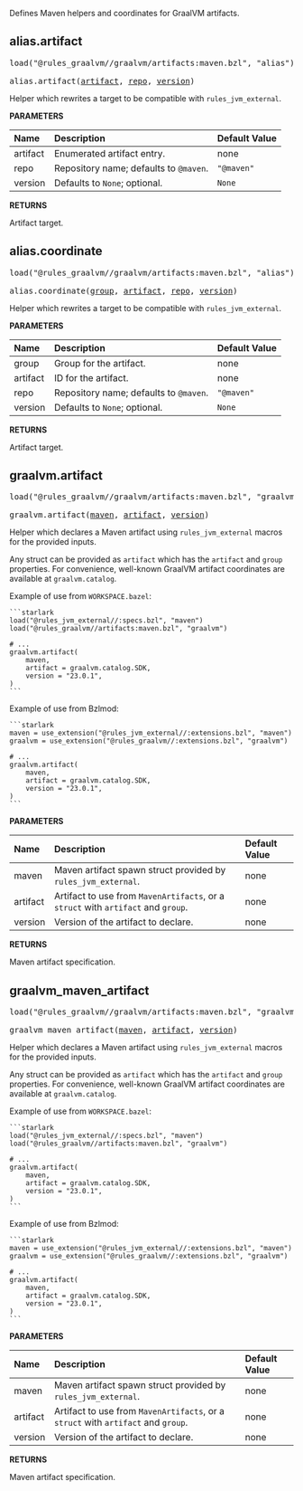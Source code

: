 <!-- Generated with Stardoc: http://skydoc.bazel.build -->

Defines Maven helpers and coordinates for GraalVM artifacts.

<a id="alias.artifact"></a>

## alias.artifact

<pre>
load("@rules_graalvm//graalvm/artifacts:maven.bzl", "alias")

alias.artifact(<a href="#alias.artifact-artifact">artifact</a>, <a href="#alias.artifact-repo">repo</a>, <a href="#alias.artifact-version">version</a>)
</pre>

Helper which rewrites a target to be compatible with `rules_jvm_external`.

**PARAMETERS**


| Name  | Description | Default Value |
| :------------- | :------------- | :------------- |
| <a id="alias.artifact-artifact"></a>artifact |  Enumerated artifact entry.   |  none |
| <a id="alias.artifact-repo"></a>repo |  Repository name; defaults to `@maven`.   |  `"@maven"` |
| <a id="alias.artifact-version"></a>version |  Defaults to `None`; optional.   |  `None` |

**RETURNS**

Artifact target.


<a id="alias.coordinate"></a>

## alias.coordinate

<pre>
load("@rules_graalvm//graalvm/artifacts:maven.bzl", "alias")

alias.coordinate(<a href="#alias.coordinate-group">group</a>, <a href="#alias.coordinate-artifact">artifact</a>, <a href="#alias.coordinate-repo">repo</a>, <a href="#alias.coordinate-version">version</a>)
</pre>

Helper which rewrites a target to be compatible with `rules_jvm_external`.

**PARAMETERS**


| Name  | Description | Default Value |
| :------------- | :------------- | :------------- |
| <a id="alias.coordinate-group"></a>group |  Group for the artifact.   |  none |
| <a id="alias.coordinate-artifact"></a>artifact |  ID for the artifact.   |  none |
| <a id="alias.coordinate-repo"></a>repo |  Repository name; defaults to `@maven`.   |  `"@maven"` |
| <a id="alias.coordinate-version"></a>version |  Defaults to `None`; optional.   |  `None` |

**RETURNS**

Artifact target.


<a id="graalvm.artifact"></a>

## graalvm.artifact

<pre>
load("@rules_graalvm//graalvm/artifacts:maven.bzl", "graalvm")

graalvm.artifact(<a href="#graalvm.artifact-maven">maven</a>, <a href="#graalvm.artifact-artifact">artifact</a>, <a href="#graalvm.artifact-version">version</a>)
</pre>

Helper which declares a Maven artifact using `rules_jvm_external` macros for the provided inputs.

Any struct can be provided as `artifact` which has the `artifact` and `group` properties. For
convenience, well-known GraalVM artifact coordinates are available at `graalvm.catalog`.

Example of use from `WORKSPACE.bazel`:

    ```starlark
    load("@rules_jvm_external//:specs.bzl", "maven")
    load("@rules_graalvm//artifacts:maven.bzl", "graalvm")

    # ...
    graalvm.artifact(
        maven,
        artifact = graalvm.catalog.SDK,
        version = "23.0.1",
    )
    ```

Example of use from Bzlmod:

    ```starlark
    maven = use_extension("@rules_jvm_external//:extensions.bzl", "maven")
    graalvm = use_extension("@rules_graalvm//:extensions.bzl", "graalvm")

    # ...
    graalvm.artifact(
        maven,
        artifact = graalvm.catalog.SDK,
        version = "23.0.1",
    )
    ```


**PARAMETERS**


| Name  | Description | Default Value |
| :------------- | :------------- | :------------- |
| <a id="graalvm.artifact-maven"></a>maven |  Maven artifact spawn struct provided by `rules_jvm_external`.   |  none |
| <a id="graalvm.artifact-artifact"></a>artifact |  Artifact to use from `MavenArtifacts`, or a `struct` with `artifact` and `group`.   |  none |
| <a id="graalvm.artifact-version"></a>version |  Version of the artifact to declare.   |  none |

**RETURNS**

Maven artifact specification.


<a id="graalvm_maven_artifact"></a>

## graalvm_maven_artifact

<pre>
load("@rules_graalvm//graalvm/artifacts:maven.bzl", "graalvm_maven_artifact")

graalvm_maven_artifact(<a href="#graalvm_maven_artifact-maven">maven</a>, <a href="#graalvm_maven_artifact-artifact">artifact</a>, <a href="#graalvm_maven_artifact-version">version</a>)
</pre>

Helper which declares a Maven artifact using `rules_jvm_external` macros for the provided inputs.

Any struct can be provided as `artifact` which has the `artifact` and `group` properties. For
convenience, well-known GraalVM artifact coordinates are available at `graalvm.catalog`.

Example of use from `WORKSPACE.bazel`:

    ```starlark
    load("@rules_jvm_external//:specs.bzl", "maven")
    load("@rules_graalvm//artifacts:maven.bzl", "graalvm")

    # ...
    graalvm.artifact(
        maven,
        artifact = graalvm.catalog.SDK,
        version = "23.0.1",
    )
    ```

Example of use from Bzlmod:

    ```starlark
    maven = use_extension("@rules_jvm_external//:extensions.bzl", "maven")
    graalvm = use_extension("@rules_graalvm//:extensions.bzl", "graalvm")

    # ...
    graalvm.artifact(
        maven,
        artifact = graalvm.catalog.SDK,
        version = "23.0.1",
    )
    ```


**PARAMETERS**


| Name  | Description | Default Value |
| :------------- | :------------- | :------------- |
| <a id="graalvm_maven_artifact-maven"></a>maven |  Maven artifact spawn struct provided by `rules_jvm_external`.   |  none |
| <a id="graalvm_maven_artifact-artifact"></a>artifact |  Artifact to use from `MavenArtifacts`, or a `struct` with `artifact` and `group`.   |  none |
| <a id="graalvm_maven_artifact-version"></a>version |  Version of the artifact to declare.   |  none |

**RETURNS**

Maven artifact specification.


